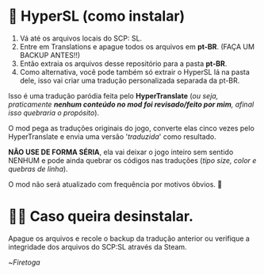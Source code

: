 # 📑 HyperSL (como instalar)
1. Vá até os arquivos locais do SCP: SL.
2. Entre em Translations e apague todos os arquivos em **pt-BR**. (FAÇA UM BACKUP ANTES!!)
3. Então extraia os arquivos desse repositório para a pasta **pt-BR**.
4. Como alternativa, você pode também só extrair o HyperSL lá na pasta dele, isso vai criar uma tradução personalizada separada da pt-BR.


Isso é uma tradução paródia feita pelo **HyperTranslate** (*ou seja, praticamente **nenhum conteúdo no mod foi revisado/feito por mim**, afinal isso quebraria o propósito*).
   
O mod pega as traduções originais do jogo, converte elas cinco vezes pelo HyperTranslate e envia uma versão '*traduzida*' como resultado.
   
**NÃO USE DE FORMA SÉRIA**, ela vai deixar o jogo inteiro sem sentido NENHUM e pode ainda quebrar os códigos nas traduções (*tipo size, color e quebras de linha*).
   
O mod não será atualizado com frequência por motivos óbvios. 🥸

# 🙅‍♀️ Caso queira desinstalar.
Apague os arquivos e recole o backup da tradução anterior ou verifique a integridade dos arquivos do SCP:SL através da Steam.

~*Firetoga*

